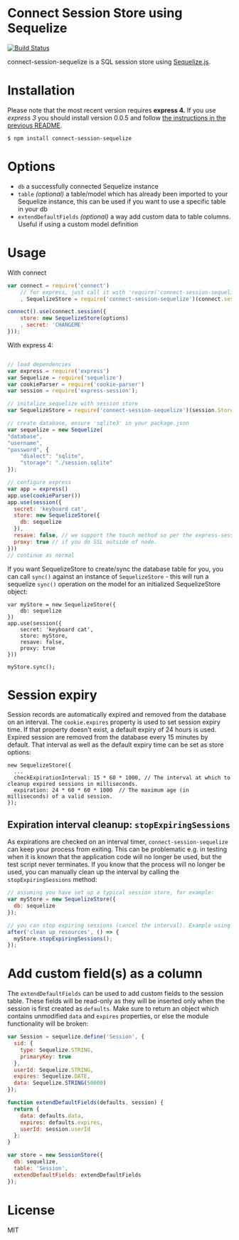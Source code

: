 # Connect Session Store using Sequelize
[![Build Status](https://travis-ci.org/mweibel/connect-session-sequelize.png)](https://travis-ci.org/mweibel/connect-session-sequelize)

connect-session-sequelize is a SQL session store using [Sequelize.js](http://sequelizejs.com).

# Installation
Please note that the most recent version requires **express 4.** If you use *express 3* you should install version 0.0.5 and follow [the instructions in the previous README](https://github.com/mweibel/connect-session-sequelize/blob/7a446de5a7a2ebc562d288a22896d55f0fbe6e5d/README.md).

```
$ npm install connect-session-sequelize
```

# Options

* `db` a successfully connected Sequelize instance
* `table` *(optional)* a table/model which has already been imported to your Sequelize instance, this can be used if you want to use a specific table in your db
* `extendDefaultFields` *(optional)* a way add custom data to table columns. Useful if using a custom model definition

# Usage

With connect

```javascript
var connect = require('connect')
	// for express, just call it with 'require('connect-session-sequelize')(session.Store)'
	, SequelizeStore = require('connect-session-sequelize')(connect.session.Store);

connect().use(connect.session({
	store: new SequelizeStore(options)
	, secret: 'CHANGEME'
}));
```

With express 4:

```javascript

// load dependencies
var express = require('express')
var Sequelize = require('sequelize')
var cookieParser = require('cookie-parser')
var session = require('express-session');

// initalize sequelize with session store
var SequelizeStore = require('connect-session-sequelize')(session.Store);

// create database, ensure 'sqlite3' in your package.json
var sequelize = new Sequelize(
"database",
"username",
"password", {
    "dialect": "sqlite",
    "storage": "./session.sqlite"
});

// configure express
var app = express()
app.use(cookieParser())
app.use(session({
  secret: 'keyboard cat',
  store: new SequelizeStore({
    db: sequelize
  }),
  resave: false, // we support the touch method so per the express-session docs this should be set to false
  proxy: true // if you do SSL outside of node.
}))
// continue as normal
```

If you want SequelizeStore to create/sync the database table for you, you can call `sync()` against an instance of `SequelizeStore` - this will run a sequelize `sync()` operation on the model for an initialized SequelizeStore object:

```
var myStore = new SequelizeStore({
    db: sequelize
})
app.use(session({
    secret: 'keyboard cat',
    store: myStore,
    resave: false,
    proxy: true
}))

myStore.sync();
```

# Session expiry

Session records are automatically expired and removed from the database on an interval. The `cookie.expires` property is used to set session expiry time. If that property doesn't exist, a default expiry of 24 hours is used. Expired session are removed from the database every 15 minutes by default. That interval as well as the default expiry time can be set as store options:

```
new SequelizeStore({
  ...
  checkExpirationInterval: 15 * 60 * 1000, // The interval at which to cleanup expired sessions in milliseconds.
  expiration: 24 * 60 * 60 * 1000  // The maximum age (in milliseconds) of a valid session.
});
```

## Expiration interval cleanup: `stopExpiringSessions`

As expirations are checked on an interval timer, `connect-session-sequelize` can keep your process from exiting. This can be problematic e.g. in testing when it is known that the application code will no longer be used, but the test script never terminates. If you know that the process will no longer be used, you can manually clean up the interval by calling the `stopExpiringSessions` method:

```js
// assuming you have set up a typical session store, for example:
var myStore = new SequelizeStore({
  db: sequelize
});

// you can stop expiring sessions (cancel the interval). Example using Mocha:
after('clean up resources', () => {
  myStore.stopExpiringSessions();
});
```

# Add custom field(s) as a column

The `extendDefaultFields` can be used to add custom fields to the session table. These fields will be read-only as they will be inserted only when the session is first created as `defaults`. Make sure to return an object which contains unmodified `data` and `expires` properties, or else the module functionality will be broken:

```javascript
var Session = sequelize.define('Session', {
  sid: {
    type: Sequelize.STRING,
    primaryKey: true
  },
  userId: Sequelize.STRING,
  expires: Sequelize.DATE,
  data: Sequelize.STRING(50000)
});

function extendDefaultFields(defaults, session) {
  return {
    data: defaults.data,
    expires: defaults.expires,
    userId: session.userId
  };
}

var store = new SessionStore({
  db: sequelize,
  table: 'Session',
  extendDefaultFields: extendDefaultFields
});
```

# License

MIT
